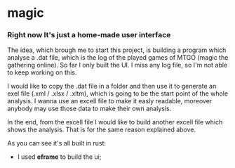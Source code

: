 # magic
### Right now It's just a home-made user interface

The idea, which brough me to start this project, is building a program which analyse a .dat file, which is the log of the played games of MTGO (magic the gathering online). So far I only built the UI. I miss any log file, so I'm not able to keep working on this. 

I would like to copy the .dat file in a folder and then use it to generate an exel file (.xml / .xlsx / .xltm), which is going to be the start point of the whole analysis. I wanna use an excell file to make it easly readable, moreover anybody may use those data to make their own analysis. 

In the end, from the excell file I would like to build another excell file which shows the analysis. That is for the same reason explained above.

As you can see it's all built in rust:
  - I used **eframe** to build the ui;

